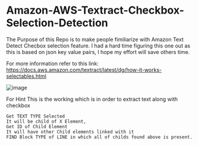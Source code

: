 # Amazon-AWS-Textract-Checkbox-Selection-Detection
The Purpose of this Repo is to make people fimiliarize with Amazon Text Detect Checbox selection feature. I had a hard time figuring this one out as this is based on json key value pairs, I hope my effort will save others time. 

For more information refer to this link: https://docs.aws.amazon.com/textract/latest/dg/how-it-works-selectables.html

![image](https://user-images.githubusercontent.com/120024887/218654571-d054ce09-14f4-4e79-8fb3-1e06c77a569a.png)


For Hint This is the working which is in order to extract text along with checkbox 

```
Get TEXT TYPE Selected 
It will be child of X Element, 
Get ID of Child Element
It will have other Child elements linked with it
FIND Block TYPE of LINE in which all of childs found above is present. 

``` 
